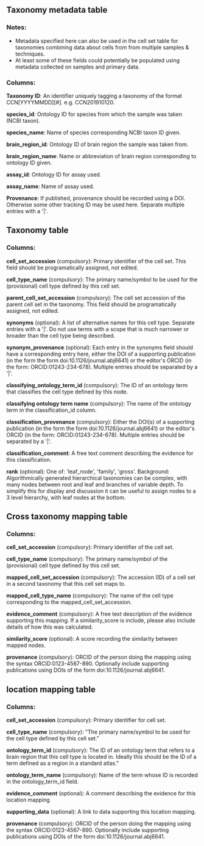 ## Taxonomy metadata table

### Notes:
* Metadata specified here can also be used in the cell set table for taxonomies combining data about cells from from multiple samples & techniques.
* At least some of these fields could potentially be populated using metadata collected on samples and primary data.

### Columns:

**Taxonomy ID**: An identifier uniquely tagging a taxonomy of the format CCN[YYYYMMDD][#]. e.g. CCN201910120.

**species_id**: Ontology ID for species from which the sample was taken (NCBI taxon).

**species_name**: Name of species corresponding NCBI taxon ID given.

**brain_region_id**: Ontology ID of brain region the sample was taken from.

**brain_region_name**: Name or abbreviation of brain region corresponding to ontology ID given.

**assay_id**: Ontology ID for assay used.

**assay_name**: Name of assay used.

**Provenance**: If published, provenance should be recorded using a DOI. Otherwise some other tracking ID may be used here. Separate multiple entries with a '|'.

## Taxonomy table

### Columns:

**cell_set_accession** (compulsory): Primary identifier of the cell set. This field should be programatically assigned, not edited.

**cell_type_name** (compulsory): The primary name/symbol to be used for the (provisional) cell type defined by this cell set.

**parent_cell_set_accession** (compulsory): The cell set accession of the parent cell set in the taxonomy. This field should be programatically assigned, not edited.

**synonyms** (optional): A list of alternative names for this cell type. Separate entries with a '|'. Do not use terms with a scope that is much narrower or broader than the cell type being described.

**synonym_provenance** (optional): Each entry in the synonyms field should have a corresponding entry here,  either the DOI of a supporting publication (in the form the form doi:10.1126/journal.abj6641) or the editor's ORCID (in the form: ORCID:01243-234-678).  Multiple entries should be separated by a '|'.

**classifying_ontology_term_id** (compulsory): The ID of an ontology term that classifies the cell type defined by this node.

**classifying ontology term name** (compulsory): The name of the ontology term in the classification_id column.

**classification_provenance** (compulsory): Either the DOI(s) of a supporting publication (in the form the form doi:10.1126/journal.abj6641) or the editor's ORCID (in the form: ORCID:01243-234-678).  Multiple entries should be separated by a '|'.

**classification_comment**: A free text comment describing the evidence for this classification.

**rank** (optional): One of: 'leaf_node', 'family', 'gross'.  Background: Algorithmically generated hierarchical taxonomies can be complex, with many nodes between root and leaf and branches of variable depth. To simplify this for display and discussion it can be useful to assign nodes to a 3 level hierarchy, with leaf nodes at the bottom.

## Cross taxonomy mapping table

### Columns:

**cell_set_accession** (compulsory): Primary identifier of the cell set.

**cell_type_name** (compulsory): The primary name/symbol of the (provisional) cell type defined by this cell set.

**mapped_cell_set_accession** (compulsory): The accession (ID) of a cell set in a second taxonomy that this cell set maps to.

**mapped_cell_type_name** (compulsory): The name of the cell type corresponding to the mapped_cell_set_accession.

**evidence_comment** (compulsory): A free text description of the evidence supporting this mapping. If a similarity_score is include, please also include details of how this was calculated.

**similarity_score** (optional): A score recording the similarity between mapped nodes.

**provenance** (compulsory): ORCID of the person doing the mapping using the syntax ORCID:0123-4567-890. Optionally include supporting publications using DOIs of the form doi:10.1126/journal.abj6641.

## location mapping table

### Columns:

**cell_set_accession** (compulsory): Primary identifier for cell set.

**cell_type_name** (compulsory): "The primary name/symbol to be used for the cell type defined by this cell set."

**ontology_term_id** (compulsory): The ID of an ontology term that refers to a brain region that this cell type is located in. Ideally this should be the ID of a term defined as a region in a standard atlas."

**ontology_term_name** (compulsory): Name of the term whose ID is recorded in the ontology_term_id field.

**evidence_comment** (optional): A comment describing the evidence for this location mapping

**supporting_data** (optional): A link to data supporting this location mapping.

**provenance** (compulsory): ORCID of the person doing the mapping using the syntax ORCID:0123-4567-890. Optionally include supporting publications using DOIs of the form doi:10.1126/journal.abj6641.
